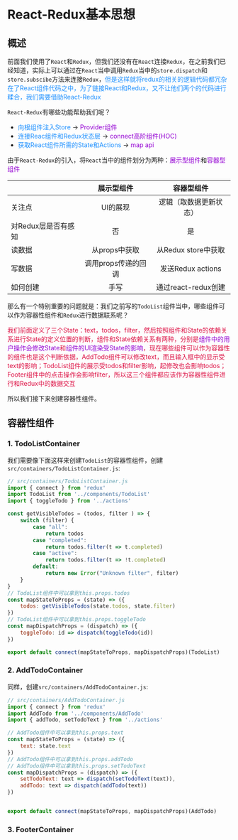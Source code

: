 # React-Redux基本思想

## 概述
前面我们使用了`React`和`Redux`，但我们还没有在`React`连接`Redux`，在之前我们已经知道，实际上可以通过在`React`当中调用`Redux`当中的`store.dispatch`和`store.subscibe`方法来连接`Redux`，<font color=#1E90FF>但是这样就将redux的相关的逻辑代码都冗杂在了React组件代码之中，为了链接React和Redux，又不让他们两个的代码进行糅合，我们需要借助React-Redux</font>

`React-Redux`有哪些功能帮助我们呢？
+ <font color=#1E90FF>向根组件注入Store</font> -> <font color=#9400D3>Provider组件</font>
+ <font color=#1E90FF>连接Reac组件和Redux状态层</font> -> <font color=#9400D3>connect高阶组件(HOC)</font>
+ <font color=#1E90FF>获取React组件所需的State和Actions</font> -> <font color=#9400D3>map api</font>

由于`React-Redux`的引入，将`React`当中的组件划分为两种：<font color=#9400D3>展示型组件</font>和<font color=#9400D3>容器型组件</font>

|    						       | 展示型组件         | 容器型组件            |
| -------------------- |:------------------:| :--------------------:|
| 关注点               | UI的展现           | 逻辑（取数据更新状态） |
| 对Redux层是否有感知  | 否                 | 是                     |
| 读数据               | 从props中获取      | 从Redux store中获取    |
| 写数据               | 调用props传递的回调|  发送Redux actions     |
| 如何创建             | 手写               |  通过react-redux创建   |

那么有一个特别重要的问题就是：我们之前写的`TodoList`组件当中，哪些组件可以作为容器性组件和`Redux`进行数据联系呢？

<font color=#DD1144>我们前面定义了三个State：text，todos，filter，然后按照组件和State的依赖关系进行State的定义位置的判断，组件和State依赖关系有两种，分别是<font color=#9400D3>组件中的用户操作会修改State</font>和<font color=#9400D3>组件的UI渲染受State的影响</font>，现在哪些组件可以作为容器性的组件也是这个判断依据，AddTodo组件可以修改text，而且输入框中的显示受text的影响；TodoList组件的展示受todos和filter影响，起修改也会影响todos；Footer组件中的点击操作会影响filter，所以这三个组件都应该作为容器性组件进行和Redux中的数据交互</font>

所以我们接下来创建容器性组件。

## 容器性组件
### 1. TodoListContainer

我们需要像下面这样来创建`TodoList`的容器性组件，创建`src/containers/TodoListContainer.js`:
```javascript
// src/containers/TodoListContainer.js
import { connect } from 'redux'
import TodoList from '../components/TodoList'
import { toggleTodo } from '../actions'

const getVisibleTodos = (todos, filter ) => {
	switch (filter) {
		case "all":
			return todos
		case "completed":
			return todos.filter(t => t.completed)
		case "active":
			return todos.filter(t => !t.completed)
		default:
			return new Error("Unknown filter", filter)
	}
}
// TodoList组件中可以拿到this.props.todos
const mapStateToProps = (state) => ({
	todos: getVisibleTodos(state.todos, state.filter)
})
// TodoList组件中可以拿到this.props.toggleTodo
const mapDispatchProps = (dispatch) => ({
	toggleTodo: id => dispatch(toggleTodo(id))
})

export default connect(mapStateToProps, mapDispatchProps)(TodoList)
```

### 2. AddTodoContainer
同样，创建`src/containers/AddTodoContainer.js`:

```javascript
// src/containers/AddTodoContainer.js
import { connect } from 'redux'
import AddTodo from '../components/AddTodo'
import { addTodo, setTodoText } from '../actions'

// AddTodo组件中可以拿到this.props.text
const mapStateToProps = (state) => ({
	text: state.text
})
// AddTodo组件中可以拿到this.props.addTodo
// AddTodo组件中可以拿到this.props.setTodoText
const mapDispatchProps = (dispatch) => ({
	setTodoText: text => dispatch(setTodoText(text)),
	addTodo: text => dispatch(addTodo(text))
})


export default connect(mapStateToProps, mapDispatchProps)(AddTodo)
```

### 3. FooterContainer